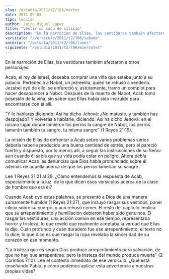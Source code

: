 ```yaml
---
slug: /estudia/2011/t2/l06/martes
date: 2011-05-03
tipo: leccion
author: Jairo Miguel López
title: "Vestir un saco de cilicio"
description: "En la narración de Elías, las vestiduras también afectaron a otros personajes.  Acab, el rey de Israel, deseaba comprar una viña que estaba junto a su palacio.  Pertenecía a Nabot, un jezreelita, quien se rehusó a venderla. Jezabel oyó de  ello, se enfureció y, astutamente, tr..."
versiculo: "/versiculo/2011/t2/l06/sabado"
anterior: "/estudia/2011/t2/l06/lunes"
siguiente: "/estudia/2011/t2/l06/miercoles"
---
```


En la narración de Elías, las vestiduras también afectaron a otros personajes.

Acab, el rey de Israel, deseaba comprar una viña que estaba junto a su palacio. Pertenecía a Nabot, un jezreelita, quien se rehusó a venderla. Jezabel oyó de ello, se enfureció y, astutamente, tramó un complot para hacer desaparecer a Nabot. Después de la muerte de Nabot, Acab tomó posesión de la viña, sin saber que Elías había sido instruido para encontrarse con él allí.

"Y le hablarás diciendo: Así ha dicho Jehová: ¿No mataste, y también has despojado? Y volverás a hablarle, diciendo: Así ha dicho Jehová: en el mismo lugar donde lamieron los perros la sangre de Nabot, los perros lamerán también tu sangre, tu misma sangre" (1 Reyes 21:19).

La misión de Elías de enfrentar a Acab sobre varios problemas serios debería haberle producido una buena cantidad de estrés, pero él pareció fuerte y dispuesto, por lo menos allí, a seguir las instrucciones de su Señor aun cuando él sabía que su vida podía estar en peligro. Ahora debía comunicar Acab las denuncias que Dios había pronunciado sobre él además de aquella acerca de que los perros lamerían su sangre.

Lee 1 Reyes 21:21 al 29. ¿Cómo entendemos la respuesta de Acab, especialmente a la luz  de lo que dicen esos versículos acerca de la clase de hombre que era él?

Cuando Acab oyó estas palabras, se presentó a Dios de una manera sumamente humilde (1 Reyes 21:27), que incluyó rasgar sus vestidos, poner cilicio sobre su cuerpo, y aun rehusó comer. El resto del capítulo implica que su arrepentimiento y humillación debieron haber sido genuinos. El rasgar las vestiduras, una acción común en ese tiempo, representaba horror y tristeza, lo que reveló que realmente aceptaba la verdad que Elías le dijo. Cuán profundo y cuán duradero fue ese arrepentimiento, el texto no lo dice; lo que dice es que rasgar la ropa revelaba la sinceridad de su corazón en ese momento.

"La tristeza que es según Dios produce arrepentimiento para salvación, de que no hay que arrepentirse; pero la tristeza del mundo produce muerte" (2 Corintios 7:10). Lee el contexto inmediato de ese versículo. ¿Qué está enseñando Pablo, y cómo podemos aplicar esta advertencia a nuestras propias vidas?
